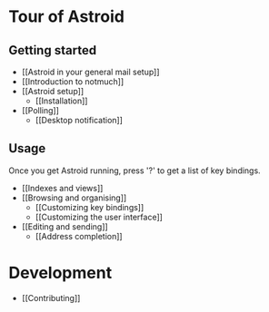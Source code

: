 # Tour of Astroid
## Getting started

* [[Astroid in your general mail setup]]
* [[Introduction to notmuch]]
* [[Astroid setup]]
  + [[Installation]]
* [[Polling]]
  + [[Desktop notification]]

## Usage

Once you get Astroid running, press '?' to get a list of key bindings.

* [[Indexes and views]]
* [[Browsing and organising]]
  + [[Customizing key bindings]]
  + [[Customizing the user interface]]
* [[Editing and sending]]
  +  [[Address completion]]



# Development

* [[Contributing]]
